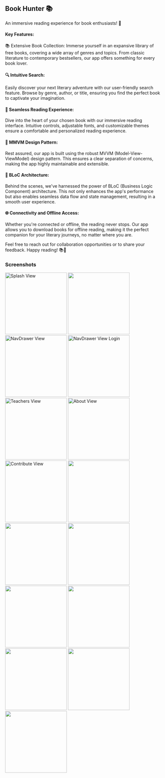 
## Book Hunter 📚
An immersive reading experience for book enthusiasts! 🚀   
#### Key Features:   
📚 Extensive Book Collection: Immerse yourself in an expansive library of free books, covering a wide array of genres and topics. From classic literature to contemporary bestsellers, our app offers something for every book lover.
#### 🔍 Intuitive Search:
Easily discover your next literary adventure with our user-friendly search feature. Browse by genre, author, or title, ensuring you find the perfect book to captivate your imagination.
#### 📖 Seamless Reading Experience:
Dive into the heart of your chosen book with our immersive reading interface. Intuitive controls, adjustable fonts, and customizable themes ensure a comfortable and personalized reading experience.
#### 📣 MMVM Design Pattern:
Rest assured, our app is built using the robust MVVM (Model-View-ViewModel) design pattern. This ensures a clear separation of concerns, making the app highly maintainable and extensible.
#### 🧱 BLoC Architecture: 
Behind the scenes, we've harnessed the power of BLoC (Business Logic Component) architecture. This not only enhances the app's performance but also enables seamless data flow and state management, resulting in a smooth user experience.
#### 🌐 Connectivity and Offline Access: 
Whether you're connected or offline, the reading never stops. Our app allows you to download books for offline reading, making it the perfect companion for your literary journeys, no matter where you are.

Feel free to reach out for collaboration opportunities or to share your feedback. Happy reading! 📚🎉

### Screenshots
<p>
<img src="https://github.com/MostafaHamed-W/BookHunter/assets/120649545/a7a8aa24-2c8e-49a7-9384-c392dc818fb4" alt="Splash View" width="200">
<img src="https://github.com/MostafaHamed-W/BookHunter/assets/120649545/068b176f-6915-41b3-84c1-7223b1534873" width="200">
<img src="https://github.com/MostafaHamed-W/BookHunter/assets/120649545/74d52eab-74d1-4f24-836f-2e7f4f5dbbaa" alt="NavDrawer View" width="200">
<img src="https://github.com/MostafaHamed-W/BookHunter/assets/120649545/4514689a-a818-4af8-ac96-646dc6ea584f" alt="NavDrawer View Login" width="200">
<img src="https://github.com/MostafaHamed-W/BookHunter/assets/120649545/d68bab41-7dc4-4166-962b-4dde6241a0c2" alt="Teachers View" width="200">
<img src="https://github.com/MostafaHamed-W/BookHunter/assets/120649545/34b31149-1da0-45da-a256-8cbd69a5e566" alt="About View" width="200">
<img src="https://github.com/MostafaHamed-W/BookHunter/assets/120649545/8486efb8-b1a9-4eb6-baf1-39d978309f24" alt="Contribute View" width="200">
<img src="https://github.com/MostafaHamed-W/BookHunter/assets/120649545/8ac2c27c-3135-412b-a3ee-882d990e51c0" width="200">
<img src="https://github.com/MostafaHamed-W/BookHunter/assets/120649545/954cf6be-e4c4-4479-b8b5-34e0133305ff" width="200">
<img src="https://github.com/MostafaHamed-W/BookHunter/assets/120649545/60187a54-2403-4fb5-996c-bcf0c1e7ae8a" width="200">
<img src="https://github.com/MostafaHamed-W/BookHunter/assets/120649545/06638cd7-3a67-4265-b221-dec7e81c96ec" width="200">
<img src="https://github.com/MostafaHamed-W/BookHunter/assets/120649545/ef866daf-beac-447e-9f69-003dab294b12" width="200">
<img src="https://github.com/MostafaHamed-W/BookHunter/assets/120649545/248cf0a6-21ae-40cf-9b2a-157f5561d804" width="200">
<img src="https://github.com/MostafaHamed-W/BookHunter/assets/120649545/b45e9f6d-0b1a-473e-adac-9fb029e16798" width="200">
<img src="https://github.com/MostafaHamed-W/BookHunter/assets/120649545/0863c778-fc41-448d-b4f6-69b4f789381c" width="200">
</p>


